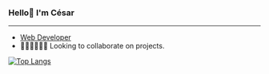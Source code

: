 ### Hello👋 I'm César
<hr />


- <a href="https://cesar-ch.github.io/WebPage/" target="_blank">Web Developer</a>
- 👩‍💻🧑‍💻👨‍💻 Looking to collaborate on projects.

[![Top Langs](https://github-readme-stats.vercel.app/api/top-langs/?username=cesar-ch&show_icons=true&theme=tokyonight)](https://github.com/anuraghazra/github-readme-stats)


<!---
CesarWP/CesarWP is a ✨ special ✨ repository because its `README.md` (this file) appears on your GitHub profile.
You can click the Preview link to take a look at your changes.
--->

